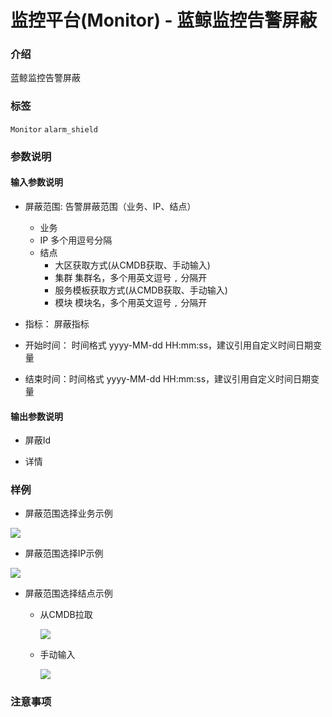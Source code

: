 # 监控平台(Monitor) - 蓝鲸监控告警屏蔽

### 介绍

蓝鲸监控告警屏蔽

### 标签

`Monitor` `alarm_shield`

### 参数说明

#### 输入参数说明

- 屏蔽范围: 告警屏蔽范围（业务、IP、结点）
    
    - 业务
    - IP 多个用逗号分隔
    - 结点
        - 大区获取方式(从CMDB获取、手动输入)
        - 集群 集群名，多个用英文逗号 `,` 分隔开
        - 服务模板获取方式(从CMDB获取、手动输入)
        - 模块 模块名，多个用英文逗号 `,` 分隔开

- 指标： 屏蔽指标

- 开始时间： 时间格式 yyyy-MM-dd HH:mm:ss，建议引用自定义时间日期变量

- 结束时间：时间格式 yyyy-MM-dd HH:mm:ss，建议引用自定义时间日期变量

#### 输出参数说明

- 屏蔽Id

- 详情

### 样例

- 屏蔽范围选择业务示例

![](image/monitor_alarm_shield_biz.png)

- 屏蔽范围选择IP示例

![](image/monitor_alarm_shield_ip.png)

- 屏蔽范围选择结点示例

    - 从CMDB拉取
    
        ![](image/monitor_alarm_shield_node_select.png)
        
    - 手动输入
    
        ![](image/monitor_alarm_shield_node_input.png)

### 注意事项
